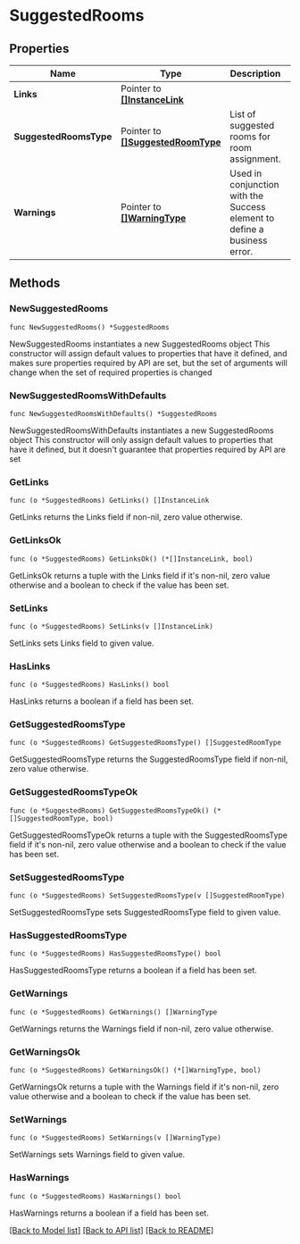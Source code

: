 # SuggestedRooms

## Properties

Name | Type | Description | Notes
------------ | ------------- | ------------- | -------------
**Links** | Pointer to [**[]InstanceLink**](InstanceLink.md) |  | [optional] 
**SuggestedRoomsType** | Pointer to [**[]SuggestedRoomType**](SuggestedRoomType.md) | List of suggested rooms for room assignment. | [optional] 
**Warnings** | Pointer to [**[]WarningType**](WarningType.md) | Used in conjunction with the Success element to define a business error. | [optional] 

## Methods

### NewSuggestedRooms

`func NewSuggestedRooms() *SuggestedRooms`

NewSuggestedRooms instantiates a new SuggestedRooms object
This constructor will assign default values to properties that have it defined,
and makes sure properties required by API are set, but the set of arguments
will change when the set of required properties is changed

### NewSuggestedRoomsWithDefaults

`func NewSuggestedRoomsWithDefaults() *SuggestedRooms`

NewSuggestedRoomsWithDefaults instantiates a new SuggestedRooms object
This constructor will only assign default values to properties that have it defined,
but it doesn't guarantee that properties required by API are set

### GetLinks

`func (o *SuggestedRooms) GetLinks() []InstanceLink`

GetLinks returns the Links field if non-nil, zero value otherwise.

### GetLinksOk

`func (o *SuggestedRooms) GetLinksOk() (*[]InstanceLink, bool)`

GetLinksOk returns a tuple with the Links field if it's non-nil, zero value otherwise
and a boolean to check if the value has been set.

### SetLinks

`func (o *SuggestedRooms) SetLinks(v []InstanceLink)`

SetLinks sets Links field to given value.

### HasLinks

`func (o *SuggestedRooms) HasLinks() bool`

HasLinks returns a boolean if a field has been set.

### GetSuggestedRoomsType

`func (o *SuggestedRooms) GetSuggestedRoomsType() []SuggestedRoomType`

GetSuggestedRoomsType returns the SuggestedRoomsType field if non-nil, zero value otherwise.

### GetSuggestedRoomsTypeOk

`func (o *SuggestedRooms) GetSuggestedRoomsTypeOk() (*[]SuggestedRoomType, bool)`

GetSuggestedRoomsTypeOk returns a tuple with the SuggestedRoomsType field if it's non-nil, zero value otherwise
and a boolean to check if the value has been set.

### SetSuggestedRoomsType

`func (o *SuggestedRooms) SetSuggestedRoomsType(v []SuggestedRoomType)`

SetSuggestedRoomsType sets SuggestedRoomsType field to given value.

### HasSuggestedRoomsType

`func (o *SuggestedRooms) HasSuggestedRoomsType() bool`

HasSuggestedRoomsType returns a boolean if a field has been set.

### GetWarnings

`func (o *SuggestedRooms) GetWarnings() []WarningType`

GetWarnings returns the Warnings field if non-nil, zero value otherwise.

### GetWarningsOk

`func (o *SuggestedRooms) GetWarningsOk() (*[]WarningType, bool)`

GetWarningsOk returns a tuple with the Warnings field if it's non-nil, zero value otherwise
and a boolean to check if the value has been set.

### SetWarnings

`func (o *SuggestedRooms) SetWarnings(v []WarningType)`

SetWarnings sets Warnings field to given value.

### HasWarnings

`func (o *SuggestedRooms) HasWarnings() bool`

HasWarnings returns a boolean if a field has been set.


[[Back to Model list]](../README.md#documentation-for-models) [[Back to API list]](../README.md#documentation-for-api-endpoints) [[Back to README]](../README.md)


